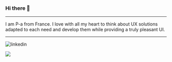 ### Hi there 👋

---

I am P-a from France.
I love with all my heart to think about UX solutions adapted to each need and develop them while providing a truly pleasant UI.

---

![linkedin](https://img.shields.io/badge/LinkedIn-0B67C3?style=flat&logo=LinkedIn&logoColor=white)

![](https://komarev.com/ghpvc/?username=Barbouy&color=F59E0B)
